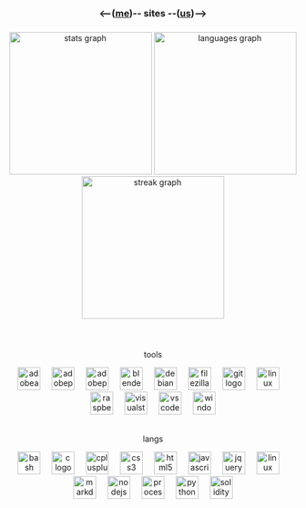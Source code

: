 <br clear="both">

<h3 align="center">&lt;--(<a href="https://kuso.day" target="_blank">me</a>)-- sites --(<a href="https://kus.ooo" target="_blank">us</a>)--&gt;</h3>

###

<div align="center">
  <img src="https://github-readme-stats.vercel.app/api?username=2lag&hide_title=false&hide_rank=true&show_icons=true&include_all_commits=true&count_private=true&disable_animations=false&theme=midnight-purple&locale=en&hide_border=true&order=1&custom_title=stats" height="250" alt="stats graph"  />
  <img src="https://github-readme-stats.vercel.app/api/top-langs?username=2lag&locale=en&hide_title=false&layout=compact&card_width=320&langs_count=8&theme=midnight-purple&hide_border=true&order=2&custom_title=langs" height="250" alt="languages graph"  />
  <img src="https://streak-stats.demolab.com?user=2lag&locale=en&mode=daily&theme=midnight-purple&hide_border=true&border_radius=5&date_format=j M[ Y]&order=3" height="250" alt="streak graph"  />
</div>

###

<br clear="both">
<div align="center">
  <p>tools</p>
  <img src="https://cdn.simpleicons.org/adobeaftereffects/9999FF" height="40" alt="adobeaftereffects logo"  />
  <img width="12" />
  <img src="https://cdn.simpleicons.org/adobephotoshop/9999FF" height="40" alt="adobephotoshop logo"  />
  <img width="12" />
  <img src="https://cdn.simpleicons.org/adobepremierepro/9999FF" height="40" alt="adobepremierepro logo"  />
  <img width="12" />
  <img src="https://cdn.simpleicons.org/blender/9999FF" height="40" alt="blender logo"  />
  <img width="12" />
  <img src="https://cdn.simpleicons.org/debian/9999FF" height="40" alt="debian logo"  />
  <img width="12" />
  <img src="https://cdn.simpleicons.org/filezilla/9999FF" height="40" alt="filezilla logo"  />
  <img width="12" />
  <img src="https://cdn.simpleicons.org/git/9999FF" height="40" alt="git logo"  />
  <img width="12" />
  <img src="https://cdn.simpleicons.org/linux/9999FF" height="40" alt="linux logo"  />
  <img width="12" />
  <img src="https://cdn.simpleicons.org/raspberrypi/9999FF" height="40" alt="raspberrypi logo"  />
  <img width="12" />
  <img src="https://cdn.simpleicons.org/visualstudio/9999FF" height="40" alt="visualstudio logo"  />
  <img width="12" />
  <img src="https://cdn.simpleicons.org/visualstudiocode/9999FF" height="40" alt="vscode logo"  />
  <img width="12" />
  <img src="https://cdn.simpleicons.org/windows/9999FF" height="40" alt="windows8 logo"  />
  <br><br>
  <p>langs</p>
    <img src="https://cdn.simpleicons.org/gnubash/CCCCFF" height="40" alt="bash logo"  />
  <img width="12" />
  <img src="https://cdn.simpleicons.org/c/CCCCFF" height="40" alt="c logo"  />
  <img width="12" />
  <img src="https://cdn.simpleicons.org/c++/CCCCFF" height="40" alt="cplusplus logo"  />
  <img width="12" />
  <img src="https://cdn.simpleicons.org/css3/CCCCFF" height="40" alt="css3 logo"  />
  <img width="12" />
  <img src="https://cdn.simpleicons.org/html5/CCCCFF" height="40" alt="html5 logo"  />
  <img width="12" />
  <img src="https://cdn.simpleicons.org/javascript/CCCCFF" height="40" alt="javascript logo"  />
  <img width="12" />
  <img src="https://cdn.simpleicons.org/jquery/CCCCFF" height="40" alt="jquery logo"  />
  <img width="12" />
  <img src="https://cdn.simpleicons.org/linux/CCCCFF" height="40" alt="linux logo"  />
  <img width="12" />
  <img src="https://cdn.simpleicons.org/markdown/CCCCFF" height="40" alt="markdown logo"  />
  <img width="12" />
  <img src="https://cdn.simpleicons.org/nodedotjs/CCCCFF" height="40" alt="nodejs logo"  />
  <img width="12" />
  <img src="https://cdn.simpleicons.org/processingfoundation/CCCCFF" height="40" alt="processing logo"  />
  <img width="12" />
  <img src="https://cdn.simpleicons.org/python/CCCCFF" height="40" alt="python logo"  />
  <img width="12" />
  <img src="https://cdn.simpleicons.org/solidity/CCCCFF" height="40" alt="solidity logo"  />
</div>

###
